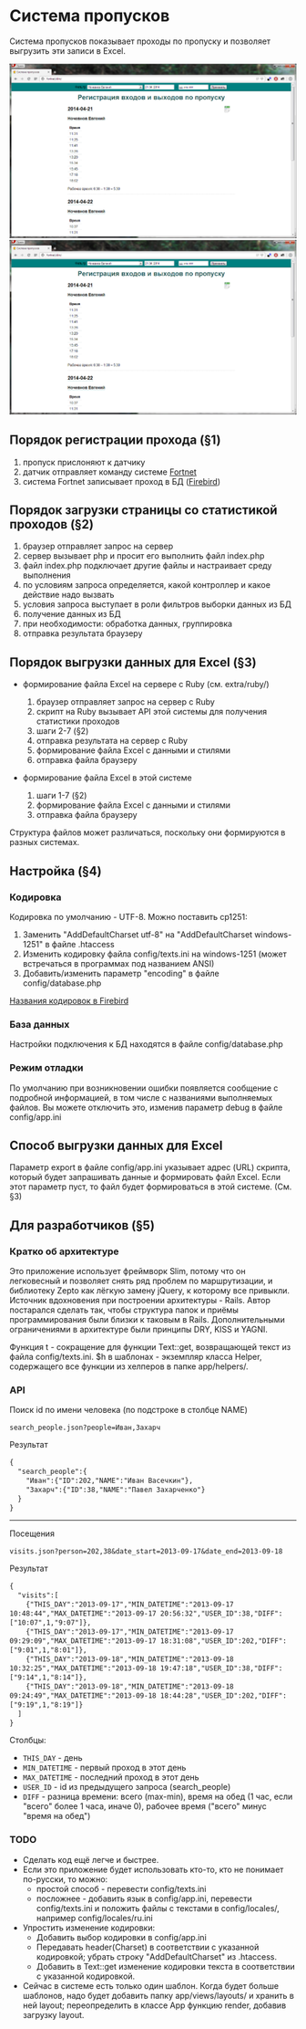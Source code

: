 # Система пропусков

Система пропусков показывает проходы по пропуску и позволяет выгрузить эти записи в Excel.

![pic1](https://github.com/crosspath/fortnet-php/blob/master/pic1.png)
![pic2](https://github.com/crosspath/fortnet-php/blob/master/pic1.png)

## Порядок регистрации прохода (§1)

1. пропуск прислоняют к датчику
2. датчик отправляет команду системе [Fortnet](http://fortnet.ru)
3. система Fortnet записывает проход в БД ([Firebird](http://firebirdsql.org))

## Порядок загрузки страницы со статистикой проходов (§2)

1. браузер отправляет запрос на сервер
2. сервер вызывает php и просит его выполнить файл index.php
3. файл index.php подключает другие файлы и настраивает среду выполнения
4. по условиям запроса определяется, какой контроллер и какое действие надо вызвать
5. условия запроса выступает в роли фильтров выборки данных из БД
6. получение данных из БД
7. при необходимости: обработка данных, группировка
8. отправка результата браузеру

## Порядок выгрузки данных для Excel (§3)

* формирование файла Excel на сервере с Ruby (см. extra/ruby/)

  1. браузер отправляет запрос на сервер с Ruby
  2. скрипт на Ruby вызывает API этой системы для получения статистики проходов
  3. шаги 2-7 (§2)
  4. отправка результата на сервер с Ruby
  5. формирование файла Excel с данными и стилями
  6. отправка файла браузеру

* формирование файла Excel в этой системе

  1. шаги 1-7 (§2)
  2. формирование файла Excel с данными и стилями
  3. отправка файла браузеру

Структура файлов может различаться, поскольку они формируются в разных системах.

## Настройка (§4)

### Кодировка

Кодировка по умолчанию - UTF-8. Можно поставить cp1251:

1. Заменить "AddDefaultCharset utf-8" на "AddDefaultCharset windows-1251" в файле .htaccess
2. Изменить кодировку файла config/texts.ini на windows-1251 (может встречаться в программах под названием ANSI)
3. Добавить/изменить параметр "encoding" в файле config/database.php

[Названия кодировок в Firebird](http://www.firebirdsql.org/refdocs/langrefupd25-charsets.html)

### База данных

Настройки подключения к БД находятся в файле config/database.php

### Режим отладки

По умолчанию при возникновении ошибки появляется сообщение с подробной информацией, в том числе с названиями выполняемых файлов. Вы можете отключить это, изменив параметр debug в файле config/app.ini

## Способ выгрузки данных для Excel

Параметр export в файле config/app.ini указывает адрес (URL) скрипта, который будет запрашивать данные и формировать файл Excel. Если этот параметр пуст, то файл будет формироваться в этой системе. (См. §3)

## Для разработчиков (§5)

### Кратко об архитектуре

Это приложение использует фреймворк Slim, потому что он легковесный и позволяет снять ряд проблем по маршрутизации, и библиотеку Zepto как лёгкую замену jQuery, к которому все привыкли.
Источник вдохновения при построении архитектуры - Rails. Автор постарался сделать так, чтобы структура папок и приёмы программирования были близки к таковым в Rails.
Дополнительными ограничениями в архитектуре были принципы DRY, KISS и YAGNI.

Функция t - сокращение для функции Text::get, возвращающей текст из файла config/texts.ini.
$h в шаблонах - экземпляр класса Helper, содержащего все функции из хелперов в папке app/helpers/.

### API

Поиск id по имени человека (по подстроке в столбце NAME)

    search_people.json?people=Иван,Захарч

Результат

    {
      "search_people":{
        "Иван":{"ID":202,"NAME":"Иван Васечкин"},
        "Захарч":{"ID":38,"NAME":"Павел Захарченко"}
      }
    }

----

Посещения

    visits.json?person=202,38&date_start=2013-09-17&date_end=2013-09-18

Результат

    {
      "visits":[
        {"THIS_DAY":"2013-09-17","MIN_DATETIME":"2013-09-17 10:48:44","MAX_DATETIME":"2013-09-17 20:56:32","USER_ID":38,"DIFF":["10:07",1,"9:07"]},
        {"THIS_DAY":"2013-09-17","MIN_DATETIME":"2013-09-17 09:29:09","MAX_DATETIME":"2013-09-17 18:31:08","USER_ID":202,"DIFF":["9:01",1,"8:01"]},
        {"THIS_DAY":"2013-09-18","MIN_DATETIME":"2013-09-18 10:32:25","MAX_DATETIME":"2013-09-18 19:47:18","USER_ID":38,"DIFF":["9:14",1,"8:14"]},
        {"THIS_DAY":"2013-09-18","MIN_DATETIME":"2013-09-18 09:24:49","MAX_DATETIME":"2013-09-18 18:44:28","USER_ID":202,"DIFF":["9:19",1,"8:19"]}
      ]
    }

Столбцы:

* ```THIS_DAY``` - день
* ```MIN_DATETIME``` - первый проход в этот день
* ```MAX_DATETIME``` - последний проход в этот день
* ```USER_ID``` - id из предыдущего запроса (search_people)
* ```DIFF``` - разница времени: всего (max-min), время на обед (1 час, если "всего" более 1 часа, иначе 0), рабочее время ("всего" минус "время на обед")

### TODO

* Сделать код ещё легче и быстрее.
* Если это приложение будет использовать кто-то, кто не понимает по-русски, то можно:
  * простой способ - перевести config/texts.ini
  * посложнее - добавить язык в config/app.ini, перевести config/texts.ini и положить файлы с текстами в config/locales/, например config/locales/ru.ini
* Упростить изменение кодировки:
  * Добавить выбор кодировки в config/app.ini
  * Передавать header(Charset) в соответствии с указанной кодировкой; убрать строку "AddDefaultCharset" из .htaccess.
  * Добавить в Text::get изменение кодировки текста в соответствии с указанной кодировкой.
* Сейчас в системе есть только один шаблон. Когда будет больше шаблонов, надо будет добавить папку app/views/layouts/ и хранить в ней layout; переопределить в классе App функцию render, добавив загрузку layout.

